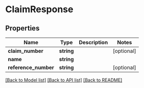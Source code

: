 # ClaimResponse

## Properties
Name | Type | Description | Notes
------------ | ------------- | ------------- | -------------
**claim_number** | **string** |  | [optional] 
**name** | **string** |  | 
**reference_number** | **string** |  | [optional] 

[[Back to Model list]](../../README.md#documentation-for-models) [[Back to API list]](../../README.md#documentation-for-api-endpoints) [[Back to README]](../../README.md)

